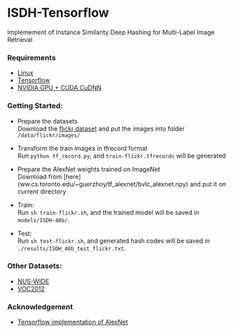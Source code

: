 # ISDH-Tensorflow
Implemement of Instance Similarity Deep Hashing for Multi-Label Image Retrieval

### Requirements
- [Linux](https://www.ubuntu.com/download)
- [Tensorflow](https://www.tensorflow.org/)
- [NVIDIA GPU + CUDA CuDNN](https://developer.nvidia.com/cudnn)

### Getting Started:
- Prepare the datasets  
Download the [flickr dataset](http://press.liacs.nl/mirflickr/) and put the images into folder  `/data/flickr/images/`
  
- Transform the train images in tfrecord format  
Run `python tf_record.py`, and `train-flickr.tfrecords` will be generated
         
- Prepare the AlexNet weights trained on ImageNet  
Download from [here] (ww.cs.toronto.edu/~guerzhoy/tf_alexnet/bvlc_alexnet.npy) and put it on current directory
   
- Train:  
Run `sh train-flickr.sh`, and the trained model will be saved in `models/ISDH-48b/`.

- Test:  
Run `sh test-flickr.sh`, and generated hash codes will be saved in `./results/ISDH_48b_test_flickr.txt`.


### Other Datasets:
- [NUS-WIDE](http://lms.comp.nus.edu.sg/research/NUS-WIDE.htm)
- [VOC2012](http://cvlab.postech.ac.kr/~mooyeol/pascal_voc_2012/)

### Acknowledgement
- [Tensorflow implementation of AlexNet](https://kratzert.github.io/2017/02/24/finetuning-alexnet-with-tensorflow.html)    
    
